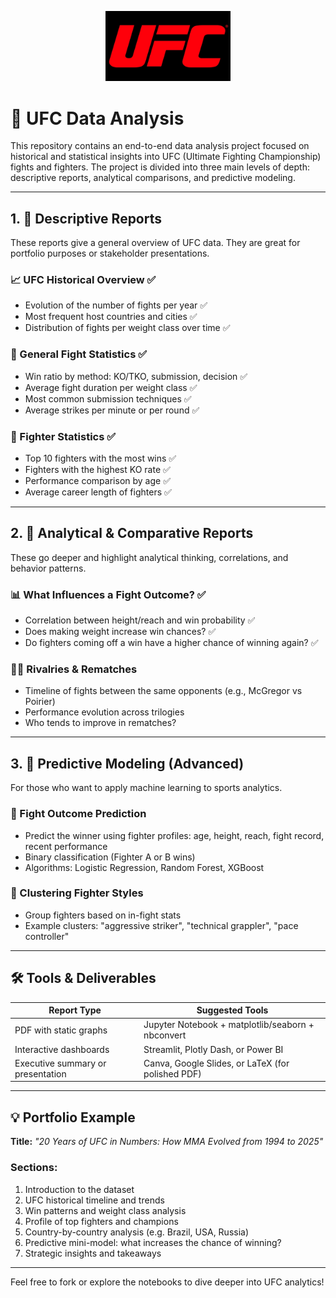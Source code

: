 <p align="center">
  <img src="images/ufc-logo.jpg" alt="UFC Logo" width="200"/>
</p>


# 🥋 UFC Data Analysis

This repository contains an end-to-end data analysis project focused on historical and statistical insights into UFC (Ultimate Fighting Championship) fights and fighters. The project is divided into three main levels of depth: descriptive reports, analytical comparisons, and predictive modeling.

---

## 1. 🎯 Descriptive Reports

These reports give a general overview of UFC data. They are great for portfolio purposes or stakeholder presentations.

### 📈 UFC Historical Overview ✅
- Evolution of the number of fights per year ✅
- Most frequent host countries and cities ✅
- Distribution of fights per weight class over time ✅

### 🥊 General Fight Statistics ✅
- Win ratio by method: KO/TKO, submission, decision ✅
- Average fight duration per weight class ✅
- Most common submission techniques ✅
- Average strikes per minute or per round ✅

### 🧍 Fighter Statistics ✅
- Top 10 fighters with the most wins ✅
- Fighters with the highest KO rate ✅
- Performance comparison by age ✅
- Average career length of fighters ✅

---

## 2. 🧠 Analytical & Comparative Reports

These go deeper and highlight analytical thinking, correlations, and behavior patterns.

### 📊 What Influences a Fight Outcome? ✅
- Correlation between height/reach and win probability ✅
- Does making weight increase win chances? ✅
- Do fighters coming off a win have a higher chance of winning again? ✅

### 🤼‍♂️ Rivalries & Rematches
- Timeline of fights between the same opponents (e.g., McGregor vs Poirier)
- Performance evolution across trilogies
- Who tends to improve in rematches?

---

## 3. 🤖 Predictive Modeling (Advanced)

For those who want to apply machine learning to sports analytics.

### 🧪 Fight Outcome Prediction
- Predict the winner using fighter profiles: age, height, reach, fight record, recent performance
- Binary classification (Fighter A or B wins)
- Algorithms: Logistic Regression, Random Forest, XGBoost

### 📌 Clustering Fighter Styles
- Group fighters based on in-fight stats
- Example clusters: "aggressive striker", "technical grappler", "pace controller"

---

## 🛠️ Tools & Deliverables

| Report Type                         | Suggested Tools                                 |
|------------------------------------|-------------------------------------------------|
| PDF with static graphs             | Jupyter Notebook + matplotlib/seaborn + nbconvert |
| Interactive dashboards             | Streamlit, Plotly Dash, or Power BI            |
| Executive summary or presentation  | Canva, Google Slides, or LaTeX (for polished PDF) |

---

## 💡 Portfolio Example

**Title:** _"20 Years of UFC in Numbers: How MMA Evolved from 1994 to 2025"_

### Sections:
1. Introduction to the dataset
2. UFC historical timeline and trends
3. Win patterns and weight class analysis
4. Profile of top fighters and champions
5. Country-by-country analysis (e.g. Brazil, USA, Russia)
6. Predictive mini-model: what increases the chance of winning?
7. Strategic insights and takeaways

---

Feel free to fork or explore the notebooks to dive deeper into UFC analytics!